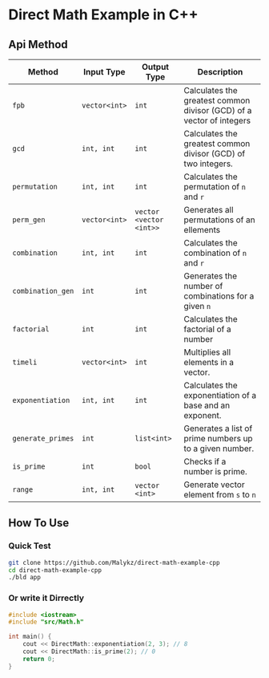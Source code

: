 
# Direct Math Example in C++

## Api Method
| Method          | Input Type       | Output Type      | Description                     |
|----------------|----------------|----------------|---------------------------------|
| `fpb`         | `vector<int>`      | `int`          | Calculates the greatest common divisor (GCD) of a vector of integers         |
| `gcd`         | `int, int`      | `int`          | Calculates the greatest common divisor (GCD) of two integers.         |
| `permutation`       | `int, int`      | `int`          | Calculates the permutation of `n` and `r`       |
| `perm_gen`  | `vector<int>`           | `vector <vector <int>>`         | Generates all permutations of an ellements |
| `combination`         | `int, int`      | `int`          | Calculates the combination of `n` and `r`|
| `combination_gen` | `int` | `int` | Generates the number of combinations for a given `n`|
| `factorial` | `int` | `int` | Calculates the factorial of a number|
| `timeli` | `vector<int>` | `int` | Multiplies all elements in a vector.|
| `exponentiation` | `int, int` | `int` | Calculates the exponentiation of a base and an exponent.|
| `generate_primes` | `int` | `list<int>` | Generates a list of prime numbers up to a given number.|
| `is_prime` | `int` | `bool` | Checks if a number is prime.|
| `range` | `int, int` | `vector <int>` | Generate vector element from `s` to `n`|

## How To Use
### Quick Test
```bash
git clone https://github.com/Malykz/direct-math-example-cpp
cd direct-math-example-cpp
./bld app
```

### Or write it Dirrectly
```c++
#include <iostream>
#include "src/Math.h"

int main() {
    cout << DirectMath::exponentiation(2, 3); // 8
    cout << DirectMath::is_prime(2); // 0
    return 0;
}
```
